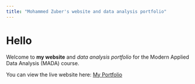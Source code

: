 ```yaml
---
title: "Mohammed Zuber's website and data analysis portfolio"
---
```


# Hello

Welcome to **my website** and *data analysis portfolio* for the Modern Applied Data Analysis (MADA) course.

You can view the live website here: [My Portfolio](https://mohammedzuber099.github.io/mohammedzuber-MADA-portfolio/)
